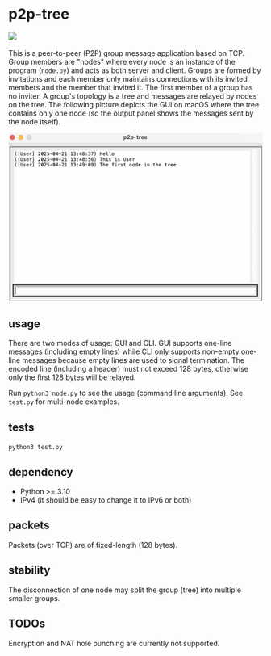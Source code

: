 # p2p-tree

![](https://github.com/sdingcn/p2p-tree/actions/workflows/run_test.yml/badge.svg)

This is a peer-to-peer (P2P) group message application based on TCP.
Group members are "nodes" where every node is an instance
of the program (`node.py`) and acts as both server and client.
Groups are formed by invitations and each member only maintains
connections with its invited members and the member that invited it.
The first member of a group has no inviter.
A group's topology is a tree and messages are relayed by nodes on the tree.
The following picture depicts the GUI on macOS where the tree contains only
one node (so the output panel shows the messages sent by the node itself).

![GUI](gui-example.png)

## usage

There are two modes of usage: GUI and CLI.
GUI supports one-line messages (including empty lines)
while CLI only supports non-empty one-line messages
because empty lines are used to signal termination.
The encoded line (including a header) must not exceed 128 bytes,
otherwise only the first 128 bytes will be relayed.

Run `python3 node.py` to see the usage (command line arguments).
See `test.py` for multi-node examples.

## tests

`python3 test.py`

## dependency

+ Python >= 3.10
+ IPv4 (it should be easy to change it to IPv6 or both)

## packets

Packets (over TCP) are of fixed-length (128 bytes).

## stability

The disconnection of one node may split the group (tree)
into multiple smaller groups.

## TODOs

Encryption and NAT hole punching are currently not supported.
